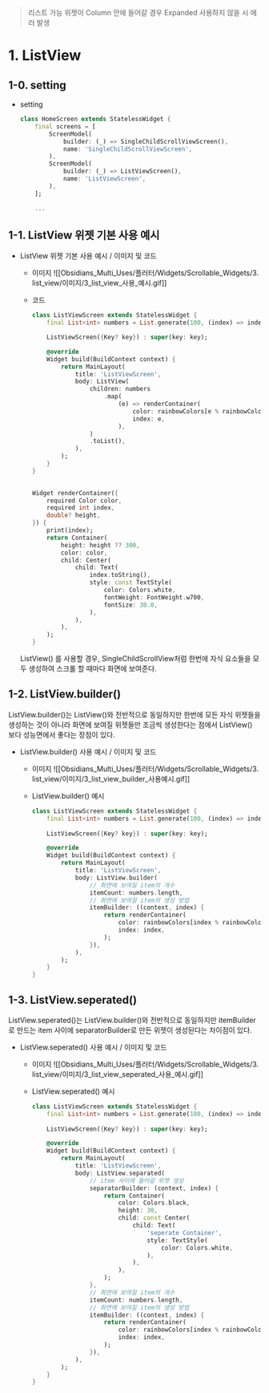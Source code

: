 > 리스트 가능 위젯이 Column 안에 들어갈 경우 Expanded 사용하지 않을 시 에러 발생

# 1. ListView


## 1-0. setting

- setting
	```dart
	class HomeScreen extends StatelessWidget {
		final screens = [
			ScreenModel(
				builder: (_) => SingleChildScrollViewScreen(),
				name: 'SingleChildScrollViewScreen',
			),
			ScreenModel(
				builder: (_) => ListViewScreen(),
				name: 'ListViewScreen',
			),
		];
	
		...
	```

## 1-1. ListView 위젯 기본 사용 예시

- ListView 위젯 기본 사용 예시 / 이미지 및 코드
	- 이미지
		![[Obsidians_Multi_Uses/플러터/Widgets/Scrollable_Widgets/3. list_view/이미지/3_list_view_사용_예시.gif]]

	- 코드
		```dart
		class ListViewScreen extends StatelessWidget {
			final List<int> numbers = List.generate(100, (index) => index);
		
			ListViewScreen({Key? key}) : super(key: key);
		
			@override
			Widget build(BuildContext context) {
				return MainLayout(
					title: 'ListViewScreen',
					body: ListView(
						children: numbers
							.map(
								(e) => renderContainer(
									color: rainbowColors[e % rainbowColors.length],
									index: e,
								),
						)
						.toList(),
					),
				);
			}
		}
		
		  
		Widget renderContainer({
			required Color color,
			required int index,
			double? height,
		}) {
			print(index);
			return Container(
				height: height ?? 300,
				color: color,
				child: Center(
					child: Text(
						index.toString(),
						style: const TextStyle(
							color: Colors.white,
							fontWeight: FontWeight.w700,
							fontSize: 30.0,
						),
					),
				),
			);
		}
		```

	ListView() 를 사용할 경우, SingleChildScrollView처럼 한번에 자식 요소들을 모두 생성하여 스크롤 할 때마다 화면에 보여준다.

## 1-2. ListView.builder()

ListView.builder()는 ListView()와 전반적으로 동일하지만 한번에 모든 자식 위젯들을 생성하는 것이 아니라 화면에 보여질 위젯들만 조금씩 생성한다는 점에서 ListView() 보다 성능면에서 좋다는 장점이 있다.
	
- ListView.builder() 사용 예시 / 이미지 및 코드
	- 이미지
		![[Obsidians_Multi_Uses/플러터/Widgets/Scrollable_Widgets/3. list_view/이미지/3_list_view_builder_사용예시.gif]]

	- ListView.builder() 예시
		```dart
		class ListViewScreen extends StatelessWidget {
			final List<int> numbers = List.generate(100, (index) => index);
			
			ListViewScreen({Key? key}) : super(key: key);
		
			@override
			Widget build(BuildContext context) {
				return MainLayout(
					title: 'ListViewScreen',
					body: ListView.builder(
						// 화면에 보여질 item의 개수
						itemCount: numbers.length,
						// 화면에 보여질 item의 생성 방법
						itemBuilder: ((context, index) {
							return renderContainer(
								color: rainbowColors[index % rainbowColors.length],
								index: index,
							);
						}),
					),
				);
			}
		}
		```




## 1-3. ListView.seperated()

ListView.seperated()는 ListView.builder()와 전반적으로 동일하지만 itemBuilder로 만드는 item 사이에 separatorBuilder로 만든 위젯이 생성된다는 차이점이 있다.
	
- ListView.seperated() 사용 예시 / 이미지 및 코드
	- 이미지
		![[Obsidians_Multi_Uses/플러터/Widgets/Scrollable_Widgets/3. list_view/이미지/3_list_view_seperated_사용_예시.gif]]

	- ListView.seperated() 예시
		```dart
		class ListViewScreen extends StatelessWidget {
			final List<int> numbers = List.generate(100, (index) => index);
			
			ListViewScreen({Key? key}) : super(key: key);
		
			@override
			Widget build(BuildContext context) {
				return MainLayout(
					title: 'ListViewScreen',
					body: ListView.separated(
						// item 사이에 들어갈 위젯 생성
						separatorBuilder: (context, index) {
							return Container(
								color: Colors.black,
								height: 30,
								child: const Center(
									child: Text(
										'seperate Container',
										style: TextStyle(
											color: Colors.white,
										),
									),
								),
							);
						},
						// 화면에 보여질 item의 개수
						itemCount: numbers.length,
						// 화면에 보여질 item의 생성 방법
						itemBuilder: ((context, index) {
							return renderContainer(
								color: rainbowColors[index % rainbowColors.length],
								index: index,
							);
						}),
					),
				);
			}
		}
		```
